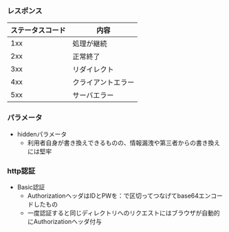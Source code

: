 ### レスポンス
| ステータスコード | 内容 |
| --- | --- |
| 1xx | 処理が継続 |
| 2xx | 正常終了 |
| 3xx | リダイレクト |
| 4xx | クライアントエラー |
| 5xx  |  サーバエラー |

### パラメータ
* hiddenパラメータ
  * 利用者自身が書き換えできるものの、情報漏洩や第三者からの書き換えには堅牢

### http認証
* Basic認証
  * AuthorizationヘッダはIDとPWを：で区切ってつなげてbase64エンコードしたもの
  * 一度認証すると同じディレクトリへのリクエストにはブラウザが自動的にAuthorizationヘッダ付与
